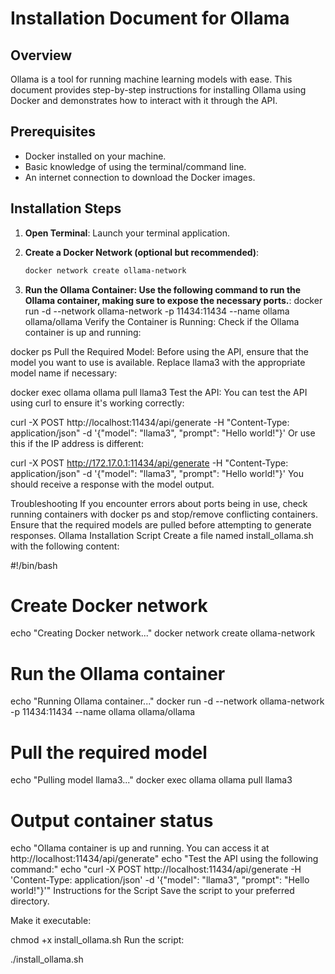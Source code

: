 # Installation Document for Ollama

## Overview
Ollama is a tool for running machine learning models with ease. This document provides step-by-step instructions for installing Ollama using Docker and demonstrates how to interact with it through the API.

## Prerequisites
- Docker installed on your machine.
- Basic knowledge of using the terminal/command line.
- An internet connection to download the Docker images.

## Installation Steps

1. **Open Terminal**: Launch your terminal application.

2. **Create a Docker Network (optional but recommended)**:  
   ```bash
   docker network create ollama-network

3. **Run the Ollama Container: Use the following command to run the Ollama container, making sure to expose the necessary ports.**:
docker run -d --network ollama-network -p 11434:11434 --name ollama ollama/ollama
Verify the Container is Running: Check if the Ollama container is up and running:

docker ps
Pull the Required Model: Before using the API, ensure that the model you want to use is available. Replace llama3 with the appropriate model name if necessary:

docker exec ollama ollama pull llama3
Test the API: You can test the API using curl to ensure it's working correctly:

curl -X POST http://localhost:11434/api/generate -H "Content-Type: application/json" -d '{"model": "llama3", "prompt": "Hello world!"}'
Or use this if the IP address is different:

curl -X POST http://172.17.0.1:11434/api/generate -H "Content-Type: application/json" -d '{"model": "llama3", "prompt": "Hello world!"}'
You should receive a response with the model output.

Troubleshooting
If you encounter errors about ports being in use, check running containers with docker ps and stop/remove conflicting containers.
Ensure that the required models are pulled before attempting to generate responses.
Ollama Installation Script
Create a file named install_ollama.sh with the following content:

#!/bin/bash
# Create Docker network
echo "Creating Docker network..."
docker network create ollama-network

# Run the Ollama container
echo "Running Ollama container..."
docker run -d --network ollama-network -p 11434:11434 --name ollama ollama/ollama

# Pull the required model
echo "Pulling model llama3..."
docker exec ollama ollama pull llama3

# Output container status
echo "Ollama container is up and running. You can access it at http://localhost:11434/api/generate"
echo "Test the API using the following command:"
echo "curl -X POST http://localhost:11434/api/generate -H 'Content-Type: application/json' -d '{\"model\": \"llama3\", \"prompt\": \"Hello world!\"}'"
Instructions for the Script
Save the script to your preferred directory.

Make it executable:

chmod +x install_ollama.sh
Run the script:

./install_ollama.sh

